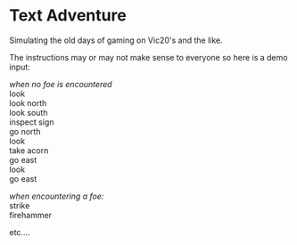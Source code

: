 Text Adventure
=================

Simulating the old days of gaming on Vic20's and the like.

The instructions may or may not make sense to everyone so here is a demo input:<br/>

<em>when no foe is encountered</em><br/>
look<br/>
look north<br/>
look south<br/>
inspect sign<br/>
go north<br/>
look<br/>
take acorn<br/>
go east<br/>
look<br/>
go east<br/>

<em>when encountering a foe:</em><br/>
strike<br/>
firehammer<br/>

etc....
